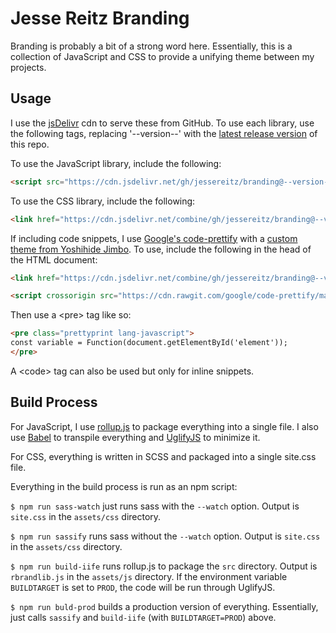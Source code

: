 # Jesse Reitz Branding
Branding is probably a bit of a strong word here. Essentially, this is a collection
of JavaScript and CSS to provide a unifying theme between my projects.

## Usage
I use the [jsDelivr](https://www.jsdelivr.com/) cdn to serve these from GitHub.
To use each library, use the following tags, replacing '--version--' with the
[latest release version](https://github.com/jessereitz/branding/releases) of
this repo.

To use the JavaScript library, include the following:
```html
<script src="https://cdn.jsdelivr.net/gh/jessereitz/branding@--version--/assets/js/rbrandlib.js" type="text/javascript"></script>
```
To use the CSS library, include the following:
```html
<link href="https://cdn.jsdelivr.net/combine/gh/jessereitz/branding@--version--/assets/css/site.min.css" type="text/css" rel="stylesheet">
```

If including code snippets, I use [Google's code-prettify](https://github.com/google/code-prettify)
with a [custom theme from Yoshihide Jimbo](https://github.com/jmblog/color-themes-for-google-code-prettify).
To use, include the following in the head of the HTML document:

```html
<link href="https://cdn.jsdelivr.net/combine/gh/jessereitz/branding@--version--/assets/css/code-theme.css" type="text/css" rel="stylesheet">

<script crossorigin src="https://cdn.rawgit.com/google/code-prettify/master/loader/run_prettify.js"></script>
```

Then use a <pre\> tag like so:

```html
<pre class="prettyprint lang-javascript">
const variable = Function(document.getElementById('element'));
</pre>
```

A <code\> tag can also be used but only for inline snippets.


## Build Process
For JavaScript, I use [rollup.js](https://rollupjs.org/guide/en) to package
everything into a single file. I also use [Babel](https://babeljs.io/) to
transpile everything and [UglifyJS](https://github.com/mishoo/UglifyJS2) to
minimize it.

For CSS, everything is written in SCSS and packaged into a single site.css file.

Everything in the build process is run as an npm script:

`$ npm run sass-watch` just runs sass with the `--watch` option. Output is
`site.css` in the `assets/css` directory.

`$ npm run sassify` runs sass without the `--watch` option. Output is
`site.css` in the `assets/css` directory.

`$ npm run build-iife` runs rollup.js to package the `src` directory. Output is
`rbrandlib.js` in the `assets/js` directory. If the environment variable
`BUILDTARGET` is set to `PROD`, the code will be run through UglifyJS.

`$ npm run buld-prod` builds a production version of everything. Essentially,
just calls `sassify` and `build-iife` (with `BUILDTARGET=PROD`) above.
